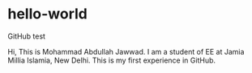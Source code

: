 # hello-world
GitHub test

Hi,
This is Mohammad Abdullah Jawwad. I am a student of EE at Jamia Millia Islamia, New Delhi. This is my first experience in GitHub.

